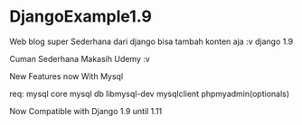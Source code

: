 # DjangoExample1.9
Web blog super Sederhana dari django bisa tambah konten aja :v django 1.9


Cuman Sederhana Makasih Udemy :v 


New Features now With Mysql

req: mysql core
     mysql db 
     libmysql-dev
     mysqlclient
     phpmyadmin(optionals)

Now Compatible with Django 1.9 until 1.11
